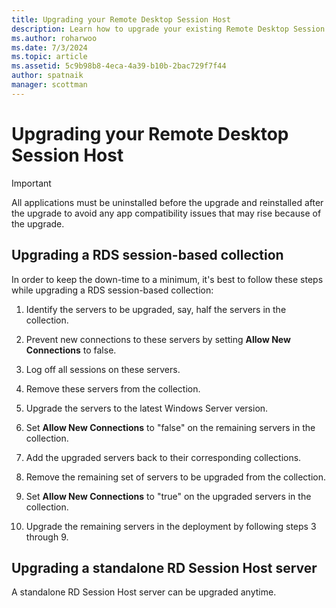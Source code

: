 ```yaml
---
title: Upgrading your Remote Desktop Session Host
description: Learn how to upgrade your existing Remote Desktop Session Host.
ms.author: roharwoo
ms.date: 7/3/2024
ms.topic: article
ms.assetid: 5c9b98b8-4eca-4a39-b10b-2bac729f7f44
author: spatnaik
manager: scottman
---
```

# Upgrading your Remote Desktop Session Host

> 

> [!IMPORTANT]
> All applications must be uninstalled before the upgrade and reinstalled after the upgrade to avoid any app compatibility issues that may rise because of the upgrade.

## Upgrading a RDS session-based collection

In order to keep the down-time to a minimum, it's best to follow these steps while upgrading a RDS session-based collection:

1. Identify the servers to be upgraded, say, half the servers in the collection.

1. Prevent new connections to these servers by setting **Allow New Connections** to false.

1. Log off all sessions on these servers.

1. Remove these servers from the collection.

1. Upgrade the servers to the latest Windows Server version.

1. Set **Allow New Connections** to "false" on the remaining servers in the collection.

1. Add the upgraded servers back to their corresponding collections.

1. Remove the remaining set of servers to be upgraded from the collection.

1. Set **Allow New Connections** to "true" on the upgraded servers in the collection.

1. Upgrade the remaining servers in the deployment by following steps 3 through 9.

## Upgrading a standalone RD Session Host server

A standalone RD Session Host server can be upgraded anytime.
